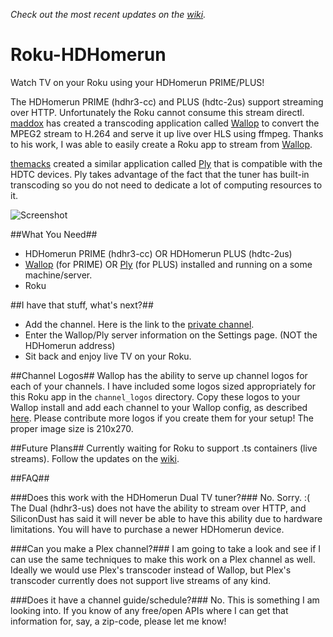 *Check out the most recent updates on the [wiki](https://github.com/computmaxer/roku-hdhomerun/wiki/News-and-Updates).*

Roku-HDHomerun
==============

Watch TV on your Roku using your HDHomerun PRIME/PLUS!

The HDHomerun PRIME (hdhr3-cc) and PLUS (hdtc-2us) support streaming over HTTP.  Unfortunately the Roku cannot consume this stream directl. [maddox](https://github.com/maddox) has created a transcoding application called [Wallop](https://github.com/maddox/wallop) to convert the MPEG2 stream to H.264 and serve it up live over HLS using ffmpeg.  Thanks to his work, I was able to easily create a Roku app to stream from [Wallop](https://github.com/maddox/wallop).

[themacks](https://github.com/themacks) created a similar application called [Ply](https://github.com/themacks/ply) that is compatible with the HDTC devices. Ply takes advantage of the fact that the tuner has built-in transcoding so you do not need to dedicate a lot of computing resources to it.

![Screenshot](http://i.imgur.com/GJUiye0.png)


##What You Need##
 * HDHomerun PRIME (hdhr3-cc) OR HDHomerun PLUS (hdtc-2us)
 * [Wallop](https://github.com/maddox/wallop) (for PRIME) OR [Ply](https://github.com/themacks/ply) (for PLUS) installed and running on a some machine/server.
 * Roku


##I have that stuff, what's next?##
 * Add the channel. Here is the link to the [private channel](https://owner.roku.com/add/rokuhdhr).
 * Enter the Wallop/Ply server information on the Settings page. (NOT the HDHomerun address)
 * Sit back and enjoy live TV on your Roku.

##Channel Logos##
Wallop has the ability to serve up channel logos for each of your channels.  I have included some logos sized appropriately for this Roku app in the `channel_logos` directory.  Copy these logos to your Wallop install and add each channel to your Wallop config, as described [here](https://github.com/maddox/wallop#network-logos). Please contribute more logos if you create them for your setup!  The proper image size is 210x270.

##Future Plans##
Currently waiting for Roku to support .ts containers (live streams).
Follow the updates on the [wiki](https://github.com/computmaxer/roku-hdhomerun/wiki/News-and-Updates).

##FAQ##

###Does this work with the HDHomerun Dual TV tuner?###
No. Sorry. :(  The Dual (hdhr3-us) does not have the ability to stream over HTTP, and SiliconDust has said it will never be able to have this ability due to hardware limitations.  You will have to purchase a newer HDHomerun device.


###Can you make a Plex channel?###
I am going to take a look and see if I can use the same techniques to make this work on a Plex channel as well.  Ideally we would use Plex's transcoder instead of Wallop, but Plex's transcoder currently does not support live streams of any kind.

###Does it have a channel guide/schedule?###
No. This is something I am looking into.  If you know of any free/open APIs where I can get that information for, say, a zip-code, please let me know!
